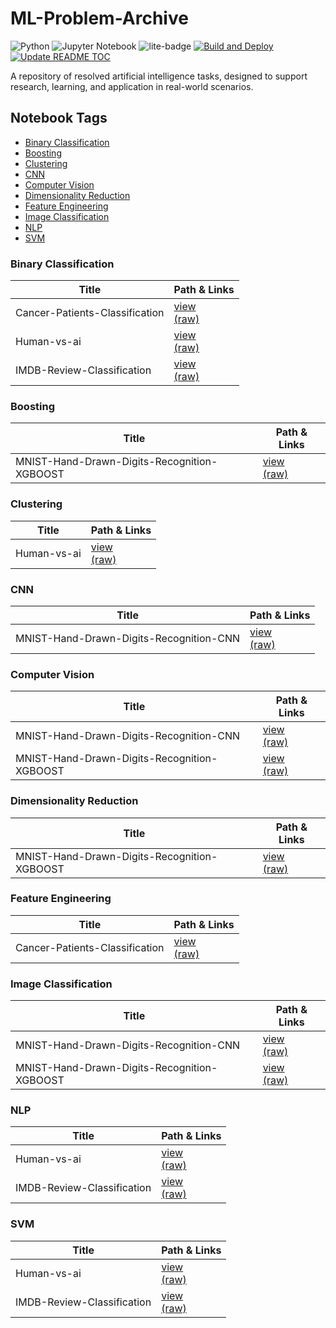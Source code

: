 # ML-Problem-Archive

![Python](https://img.shields.io/badge/python-3670A0?style=for-the-badge&logo=python&logoColor=ffdd54)
![Jupyter Notebook](https://img.shields.io/badge/jupyter-%23FA0F00.svg?style=for-the-badge&logo=jupyter&logoColor=white)
![lite-badge](https://jupyterlite.rtfd.io/en/latest/_static/badge.svg)
[![Build and Deploy](https://github.com/Andrei0016/ML-Problem-Archive/actions/workflows/deploy.yml/badge.svg)](https://github.com/Andrei0016/ML-Problem-Archive/actions/workflows/deploy.yml)
[![Update README TOC](https://github.com/Andrei0016/ML-Problem-Archive/actions/workflows/update-readme.yml/badge.svg)](https://github.com/Andrei0016/ML-Problem-Archive/actions/workflows/update-readme.yml)

A repository of resolved artificial intelligence tasks, designed to support research, learning, and application in real-world scenarios.

<!-- NOTEBOOK-TOC-START -->
## Notebook Tags

- [Binary Classification](#binary-classification)
- [Boosting](#boosting)
- [Clustering](#clustering)
- [CNN](#cnn)
- [Computer Vision](#computer-vision)
- [Dimensionality Reduction](#dimensionality-reduction)
- [Feature Engineering](#feature-engineering)
- [Image Classification](#image-classification)
- [NLP](#nlp)
- [SVM](#svm)

### Binary Classification

| Title | Path & Links |
|-------|--------------|
| Cancer-Patients-Classification | [view](https://andrei0016.github.io/ML-Problem-Archive/lab?path=/Cancer-Patients-Classification/Notebook.ipynb)<br>[(raw)](https://github.com/Andrei0016/ML-Problem-Archive/blob/master/content/Cancer-Patients-Classification/Notebook.ipynb) |
| Human-vs-ai | [view](https://andrei0016.github.io/ML-Problem-Archive/lab?path=/Human-vs-ai/Notebook.ipynb)<br>[(raw)](https://github.com/Andrei0016/ML-Problem-Archive/blob/master/content/Human-vs-ai/Notebook.ipynb) |
| IMDB-Review-Classification | [view](https://andrei0016.github.io/ML-Problem-Archive/lab?path=/IMDB-Review-Classification/Notebook.ipynb)<br>[(raw)](https://github.com/Andrei0016/ML-Problem-Archive/blob/master/content/IMDB-Review-Classification/Notebook.ipynb) |

### Boosting

| Title | Path & Links |
|-------|--------------|
| MNIST-Hand-Drawn-Digits-Recognition-XGBOOST | [view](https://andrei0016.github.io/ML-Problem-Archive/lab?path=/MNIST-Hand-Drawn-Digits-Recognition-XGBOOST/Notebook.ipynb)<br>[(raw)](https://github.com/Andrei0016/ML-Problem-Archive/blob/master/content/MNIST-Hand-Drawn-Digits-Recognition-XGBOOST/Notebook.ipynb) |

### Clustering

| Title | Path & Links |
|-------|--------------|
| Human-vs-ai | [view](https://andrei0016.github.io/ML-Problem-Archive/lab?path=/Human-vs-ai/Notebook.ipynb)<br>[(raw)](https://github.com/Andrei0016/ML-Problem-Archive/blob/master/content/Human-vs-ai/Notebook.ipynb) |

### CNN

| Title | Path & Links |
|-------|--------------|
| MNIST-Hand-Drawn-Digits-Recognition-CNN | [view](https://andrei0016.github.io/ML-Problem-Archive/lab?path=/MNIST-Hand-Drawn-Digits-Recognition-CNN/Notebook.ipynb)<br>[(raw)](https://github.com/Andrei0016/ML-Problem-Archive/blob/master/content/MNIST-Hand-Drawn-Digits-Recognition-CNN/Notebook.ipynb) |

### Computer Vision

| Title | Path & Links |
|-------|--------------|
| MNIST-Hand-Drawn-Digits-Recognition-CNN | [view](https://andrei0016.github.io/ML-Problem-Archive/lab?path=/MNIST-Hand-Drawn-Digits-Recognition-CNN/Notebook.ipynb)<br>[(raw)](https://github.com/Andrei0016/ML-Problem-Archive/blob/master/content/MNIST-Hand-Drawn-Digits-Recognition-CNN/Notebook.ipynb) |
| MNIST-Hand-Drawn-Digits-Recognition-XGBOOST | [view](https://andrei0016.github.io/ML-Problem-Archive/lab?path=/MNIST-Hand-Drawn-Digits-Recognition-XGBOOST/Notebook.ipynb)<br>[(raw)](https://github.com/Andrei0016/ML-Problem-Archive/blob/master/content/MNIST-Hand-Drawn-Digits-Recognition-XGBOOST/Notebook.ipynb) |

### Dimensionality Reduction

| Title | Path & Links |
|-------|--------------|
| MNIST-Hand-Drawn-Digits-Recognition-XGBOOST | [view](https://andrei0016.github.io/ML-Problem-Archive/lab?path=/MNIST-Hand-Drawn-Digits-Recognition-XGBOOST/Notebook.ipynb)<br>[(raw)](https://github.com/Andrei0016/ML-Problem-Archive/blob/master/content/MNIST-Hand-Drawn-Digits-Recognition-XGBOOST/Notebook.ipynb) |

### Feature Engineering

| Title | Path & Links |
|-------|--------------|
| Cancer-Patients-Classification | [view](https://andrei0016.github.io/ML-Problem-Archive/lab?path=/Cancer-Patients-Classification/Notebook.ipynb)<br>[(raw)](https://github.com/Andrei0016/ML-Problem-Archive/blob/master/content/Cancer-Patients-Classification/Notebook.ipynb) |

### Image Classification

| Title | Path & Links |
|-------|--------------|
| MNIST-Hand-Drawn-Digits-Recognition-CNN | [view](https://andrei0016.github.io/ML-Problem-Archive/lab?path=/MNIST-Hand-Drawn-Digits-Recognition-CNN/Notebook.ipynb)<br>[(raw)](https://github.com/Andrei0016/ML-Problem-Archive/blob/master/content/MNIST-Hand-Drawn-Digits-Recognition-CNN/Notebook.ipynb) |
| MNIST-Hand-Drawn-Digits-Recognition-XGBOOST | [view](https://andrei0016.github.io/ML-Problem-Archive/lab?path=/MNIST-Hand-Drawn-Digits-Recognition-XGBOOST/Notebook.ipynb)<br>[(raw)](https://github.com/Andrei0016/ML-Problem-Archive/blob/master/content/MNIST-Hand-Drawn-Digits-Recognition-XGBOOST/Notebook.ipynb) |

### NLP

| Title | Path & Links |
|-------|--------------|
| Human-vs-ai | [view](https://andrei0016.github.io/ML-Problem-Archive/lab?path=/Human-vs-ai/Notebook.ipynb)<br>[(raw)](https://github.com/Andrei0016/ML-Problem-Archive/blob/master/content/Human-vs-ai/Notebook.ipynb) |
| IMDB-Review-Classification | [view](https://andrei0016.github.io/ML-Problem-Archive/lab?path=/IMDB-Review-Classification/Notebook.ipynb)<br>[(raw)](https://github.com/Andrei0016/ML-Problem-Archive/blob/master/content/IMDB-Review-Classification/Notebook.ipynb) |

### SVM

| Title | Path & Links |
|-------|--------------|
| Human-vs-ai | [view](https://andrei0016.github.io/ML-Problem-Archive/lab?path=/Human-vs-ai/Notebook.ipynb)<br>[(raw)](https://github.com/Andrei0016/ML-Problem-Archive/blob/master/content/Human-vs-ai/Notebook.ipynb) |
| IMDB-Review-Classification | [view](https://andrei0016.github.io/ML-Problem-Archive/lab?path=/IMDB-Review-Classification/Notebook.ipynb)<br>[(raw)](https://github.com/Andrei0016/ML-Problem-Archive/blob/master/content/IMDB-Review-Classification/Notebook.ipynb) |
<!-- NOTEBOOK-TOC-END -->
